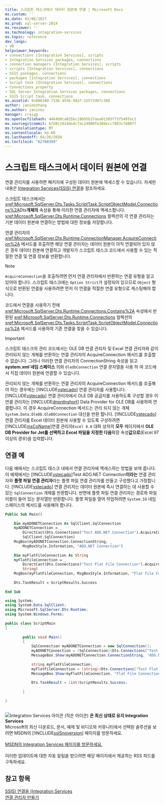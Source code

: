 ```yaml
---
title: 스크립트 태스크에서 데이터 원본에 연결 | Microsoft Docs
ms.custom: ''
ms.date: 03/06/2017
ms.prod: sql-server-2014
ms.reviewer: ''
ms.technology: integration-services
ms.topic: reference
dev_langs:
- VB
helpviewer_keywords:
- connections [Integration Services], scripts
- Integration Services packages, connections
- connection managers [Integration Services], scripts
- scripts [Integration Services], connections
- SSIS packages, connections
- packages [Integration Services], connections
- Script task [Integration Services], connections
- Connections property
- SQL Server Integration Services packages, connections
- SSIS Script task, connections
ms.assetid: 9c008380-715b-455b-9da7-22572d67c388
author: janinezhang
ms.author: janinez
manager: craigg
ms.openlocfilehash: 4464b0ca035bc19695b37aea01385f737549fec1
ms.sourcegitcommit: 6fd8c1914de4c7ac24900fe388ecc7883c740077
ms.translationtype: MT
ms.contentlocale: ko-KR
ms.lasthandoff: 04/26/2020
ms.locfileid: "62768399"
---
```

# <a name="connecting-to-data-sources-in-the-script-task"></a>스크립트 태스크에서 데이터 원본에 연결
  연결 관리자를 사용하면 패키지에 구성된 데이터 원본에 액세스할 수 있습니다. 자세한 내용은 [Integration Services&#40;SSIS&#41; 연결](../../connection-manager/integration-services-ssis-connections.md)을 참조하세요.  
  
 스크립트 태스크에서는 <xref:Microsoft.SqlServer.Dts.Tasks.ScriptTask.ScriptObjectModel.Connections%2A>Dts**개체의** 속성을 통해 이러한 연결 관리자에 액세스합니다. <xref:Microsoft.SqlServer.Dts.Runtime.Connections> 컬렉션의 각 연결 관리자는 기본 데이터 원본에 연결하는 방법에 대한 정보를 저장합니다.  
  
 연결 관리자의 <xref:Microsoft.SqlServer.Dts.Runtime.ConnectionManager.AcquireConnection%2A> 메서드를 호출하면 해당 연결 관리자는 데이터 원본이 아직 연결되어 있지 않은 경우 데이터 원본에 연결하고 개발자가 스크립트 태스크 코드에서 사용할 수 있는 적절한 연결 및 연결 정보를 반환합니다.  
  
> [!NOTE]  
>  `AcquireConnection`을 호출하려면 먼저 연결 관리자에서 반환하는 연결 유형을 알고 있어야 합니다. 스크립트 태스크에는 `Option Strict`가 설정되어 있으므로 `Object` 형식으로 반환된 연결을 사용하려면 먼저 이 연결을 적절한 연결 유형으로 캐스팅해야 합니다.  
  
 코드에서 연결을 사용하기 전에 <xref:Microsoft.SqlServer.Dts.Runtime.Connections.Contains%2A> 속성에서 반환된 <xref:Microsoft.SqlServer.Dts.Runtime.Connections> 컬렉션의 <xref:Microsoft.SqlServer.Dts.Tasks.ScriptTask.ScriptObjectModel.Connections%2A> 메서드를 사용하여 기존 연결을 찾을 수 있습니다.  
  
> [!IMPORTANT]  
>  스크립트 태스크의 관리 코드에서는 OLE DB 연결 관리자 및 Excel 연결 관리자와 같이 관리되지 않는 개체를 반환하는 연결 관리자의 AcquireConnection 메서드를 호출할 수 없습니다. 그러나 이러한 연결 관리자의 ConnectionString 속성을 읽고 **system.xml 네임 스페이스** 의와 `OledbConnection` 연결 문자열을 사용 하 여 코드에서 직접 데이터 원본에 연결할 수 있습니다.  
>   
>  관리되지 않는 개체를 반환하는 연결 관리자의 AcquireConnection 메서드를 호출해야 하는 경우에는 [!INCLUDE[vstecado](../../../includes/vstecado-md.md)] 연결 관리자를 사용합니다. [!INCLUDE[vstecado](../../../includes/vstecado-md.md)] 연결 관리자에서 OLE DB 공급자를 사용하도록 구성할 경우 이 연결 관리자는 [!INCLUDE[dnprdnshort](../../../includes/dnprdnshort-md.md)] Data Provider for OLE DB를 사용하여 연결합니다. 이 경우 AcquireConnection 메서드는 관리 되지 않는 개체 `System.Data.OleDb.OleDbConnection` 대신을 반환 합니다. [!INCLUDE[vstecado](../../../includes/vstecado-md.md)] 연결 관리자를 Excel 데이터 원본에 사용할 수 있도록 구성하려면 [!INCLUDE[msCoName](../../../includes/msconame-md.md)]연결 관리자`Excel 8.0` 대화 상자의 **모두** 페이지에서 **OLE DB Provider for Jet를 선택하고 Excel 파일을 지정한 다음**확장 속성**값으로**(Excel 97 이상의 경우)을 입력합니다.  
  
## <a name="connections-example"></a>연결 예  
 다음 예에서는 스크립트 태스크 내에서 연결 관리자에 액세스하는 방법을 보여 줍니다. 이 예제에서는 [!INCLUDE[vstecado](../../../includes/vstecado-md.md)]Test ADO.NET Connection**이라는**  연결 관리자와 **플랫 파일 연결 관리자**라는 플랫 파일 연결 관리자를 만들고 구성했다고 가정합니다. [!INCLUDE[vstecado](../../../includes/vstecado-md.md)] 연결 관리자는 데이터 원본에 즉시 연결하는 데 사용할 수 있는 `SqlConnection` 개체를 반환합니다. 반면에 플랫 파일 연결 관리자는 경로와 파일 이름이 들어 있는 문자열만 반환합니다. 플랫 파일을 열어 작업하려면 `System.IO` 네임스페이스의 메서드를 사용해야 합니다.  
  
```vb  
Public Sub Main()  
  
    Dim myADONETConnection As SqlClient.SqlConnection  
    myADONETConnection = _  
        DirectCast(Dts.Connections("Test ADO.NET Connection").AcquireConnection(Dts.Transaction), _  
        SqlClient.SqlConnection)  
    MsgBox(myADONETConnection.ConnectionString, _  
        MsgBoxStyle.Information, "ADO.NET Connection")  
  
    Dim myFlatFileConnection As String  
    myFlatFileConnection = _  
        DirectCast(Dts.Connections("Test Flat File Connection").AcquireConnection(Dts.Transaction), _  
        String)  
    MsgBox(myFlatFileConnection, MsgBoxStyle.Information, "Flat File Connection")  
  
    Dts.TaskResult = ScriptResults.Success  
  
End Sub  
```  
  
```csharp  
using System;  
using System.Data.SqlClient;  
using Microsoft.SqlServer.Dts.Runtime;  
using System.Windows.Forms;  
  
public class ScriptMain  
{  
  
        public void Main()  
        {  
            SqlConnection myADONETConnection = new SqlConnection();  
            myADONETConnection = (SqlConnection)(Dts.Connections["Test ADO.NET Connection"].AcquireConnection(Dts.Transaction)as SqlConnection);  
            MessageBox.Show(myADONETConnection.ConnectionString, "ADO.NET Connection");  
  
            string myFlatFileConnection;  
            myFlatFileConnection = (string)(Dts.Connections["Test Flat File Connection"].AcquireConnection(Dts.Transaction) as String);  
            MessageBox.Show(myFlatFileConnection, "Flat File Connection");  
  
            Dts.TaskResult = (int)ScriptResults.Success;  
  
        }  
  
}  
  
```  
  
![Integration Services 아이콘 (작은 아이콘)](../../media/dts-16.gif "Integration Services 아이콘(작은 아이콘)")  **은 최신 상태로 유지 Integration Services**<br /> Microsoft의 최신 다운로드, 문서, 예제 및 비디오와 커뮤니티에서 선택된 솔루션을 보려면 MSDN의 [!INCLUDE[ssISnoversion](../../../includes/ssisnoversion-md.md)] 페이지를 방문하세요.<br /><br /> [MSDN의 Integration Services 페이지를 방문하세요.](https://go.microsoft.com/fwlink/?LinkId=136655)<br /><br /> 이러한 업데이트에 대한 자동 알림을 받으려면 해당 페이지에서 제공하는 RSS 피드를 구독하세요.  
  
## <a name="see-also"></a>참고 항목  
 [SSIS&#41; 연결을 &#40;Integration Services](../../connection-manager/integration-services-ssis-connections.md)   
 [연결 관리자 만들기](../../create-connection-managers.md)  
  
  
